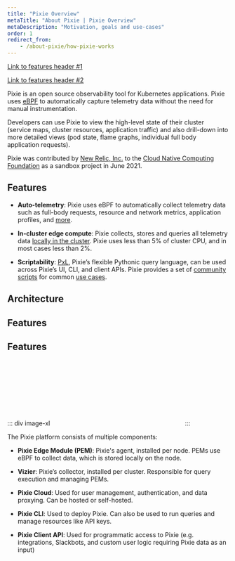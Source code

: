 ```yaml
---
title: "Pixie Overview"
metaTitle: "About Pixie | Pixie Overview"
metaDescription: "Motivation, goals and use-cases"
order: 1
redirect_from:
    - /about-pixie/how-pixie-works
---
```


[Link to features header #1](about-pixie/what-is-pixie#features)

[Link to features header #2](about-pixie/what-is-pixie#features-1)

Pixie is an open source observability tool for Kubernetes applications. Pixie uses [eBPF](/about-pixie/pixie-ebpf) to automatically capture telemetry data without the need for manual instrumentation.

Developers can use Pixie to view the high-level state of their cluster (service maps, cluster resources, application traffic) and also drill-down into more detailed views (pod state, flame graphs, individual full body application requests).

Pixie was contributed by [New Relic, Inc.](https://newrelic.com/) to the [Cloud Native Computing Foundation](https://www.cncf.io/) as a sandbox project in June 2021.

## Features

* **Auto-telemetry**: Pixie uses eBPF to automatically collect telemetry data such as full-body requests, resource and network metrics, application profiles, and [more](/about-pixie/data-sources).

* **In-cluster edge compute**: Pixie collects, stores and queries all telemetry data [locally in the cluster](/about-pixie/faq#where-does-pixie-store-its-data). Pixie uses less than 5% of cluster CPU, and in most cases less than 2%.

* **Scriptability**: [PxL](/reference/pxl/), Pixie’s flexible Pythonic query language, can be used across Pixie’s UI, CLI, and client APIs. Pixie provides a set of [community scripts](https://github.com/pixie-io/pixie/tree/main/src/pxl_scripts) for common [use cases](/tutorials/pixie-101).

## Architecture

## Features

## Features

::: div image-xl
<svg title='Platform Architecture' src='product-arch.svg' />
:::

The Pixie platform consists of multiple components:

* **Pixie Edge Module (PEM)**: Pixie's agent, installed per node. PEMs use eBPF to collect data, which is stored locally on the node.

* **Vizier**: Pixie’s collector, installed per cluster. Responsible for query execution and managing PEMs.

* **Pixie Cloud**:  Used for user management, authentication, and data proxying. Can be hosted or self-hosted.

* **Pixie CLI**: Used to deploy Pixie. Can also be used to run queries and manage resources like API keys.

* **Pixie Client API**: Used for programmatic access to Pixie (e.g. integrations, Slackbots, and custom user logic requiring Pixie data as an input)
